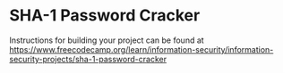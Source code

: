# SHA-1 Password Cracker

Instructions for building your project can be found at https://www.freecodecamp.org/learn/information-security/information-security-projects/sha-1-password-cracker
